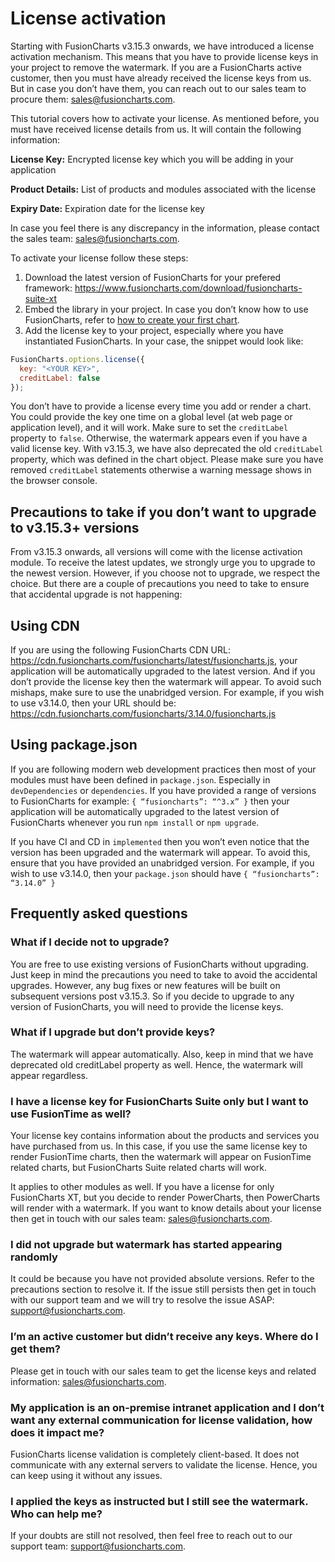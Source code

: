 # License activation

Starting with FusionCharts v3.15.3 onwards, we have introduced a license activation mechanism. 
This means that you have to provide license keys in your project to remove the watermark. 
If you are a FusionCharts active customer, then you must have already received the license keys from us. 
But in case you don’t have them, you can reach out to our sales team to procure them: sales@fusioncharts.com.

This tutorial covers how to activate your license. As mentioned before, you must have received license details from us. It will contain the following information:

**License Key:** Encrypted license key which you will be adding in your application

**Product Details:** List of products and modules associated with the license

**Expiry Date:** Expiration date for the license key

In case you feel there is any discrepancy in the information, please contact the sales team: sales@fusioncharts.com. 

To activate your license follow these steps:

1. Download the latest version of FusionCharts for your prefered framework: https://www.fusioncharts.com/download/fusioncharts-suite-xt
2. Embed the library in your project. In case you don’t know how to use FusionCharts, refer to [how to create your first chart](https://www.fusioncharts.com/dev/getting-started/plain-javascript/your-first-chart-using-plain-javascript).
3. Add the license key to your project, especially where you have instantiated FusionCharts. In your case, the snippet would look like:

```javascript
FusionCharts.options.license({
  key: "<YOUR KEY>",
  creditLabel: false
});
```

You don’t have to provide a license every time you add or render a chart. 
You could provide the key one time on a global level (at web page or application level), and it will work.
Make sure to set the `creditLabel` property to `false`. Otherwise, the watermark appears even if you have a valid license key. 
With v3.15.3, we have also deprecated the old `creditLabel` property, which was defined in the chart object. 
Please make sure you have removed `creditLabel` statements otherwise a warning message shows in the browser console.

## Precautions to take if you don’t want to upgrade to v3.15.3+ versions

From v3.15.3 onwards, all versions will come with the license activation module. 
To receive the latest updates, we strongly urge you to upgrade to the newest version. However, if you choose not to upgrade, we respect the choice.
But there are a couple of precautions you need to take to ensure that accidental upgrade is not happening:

## Using CDN

If you are using the following FusionCharts CDN URL: https://cdn.fusioncharts.com/fusioncharts/latest/fusioncharts.js, your application will be automatically upgraded to the latest version. 
And if you don’t provide the license key then the watermark will appear. To avoid such mishaps, make sure to use the unabridged version.
For example, if you wish to use v3.14.0, then your URL should be: https://cdn.fusioncharts.com/fusioncharts/3.14.0/fusioncharts.js

## Using package.json

If you are following modern web development practices then most of your modules must have been defined in `package.json`. Especially in `devDependencies` or `dependencies`. 
If you have provided a range of versions to FusionCharts for example: `{ “fusioncharts”: “^3.x” }` then your application will be automatically upgraded to the latest version of FusionCharts whenever you run `npm install` or `npm upgrade`. 

If you have CI and CD in `implemented` then you won’t even notice that the version has been upgraded and the watermark will appear.
To avoid this, ensure that you have provided an unabridged version. For example, if you wish to use v3.14.0, then your `package.json` should have `{ “fusioncharts”: “3.14.0” }`

## Frequently asked questions

### What if I decide not to upgrade?

You are free to use existing versions of FusionCharts without upgrading. Just keep in mind the precautions you need to take to avoid the accidental upgrades. 
However, any bug fixes or new features will be built on subsequent versions post v3.15.3. So if you decide to upgrade to any version of FusionCharts, you will need to provide the license keys.

### What if I upgrade but don’t provide keys?

The watermark will appear automatically. Also, keep in mind that we have deprecated old creditLabel property as well. Hence, the watermark will appear regardless.

### I have a license key for FusionCharts Suite only but I want to use FusionTime as well?

Your license key contains information about the products and services you have purchased from us. 
In this case, if you use the same license key to render FusionTime charts, then the watermark will appear on FusionTime related charts, but FusionCharts Suite related charts will work. 

It applies to other modules as well. If you have a license for only FusionCharts XT, but you decide to render PowerCharts, then PowerCharts will render with a watermark.
If you want to know details about your license then get in touch with our sales team: sales@fusioncharts.com.

### I did not upgrade but watermark has started appearing randomly

It could be because you have not provided absolute versions. Refer to the precautions section to resolve it. 
If the issue still persists then get in touch with our support team and we will try to resolve the issue ASAP: support@fusioncharts.com.

### I’m an active customer but didn’t receive any keys. Where do I get them? 

Please get in touch with our sales team to get the license keys and related information: sales@fusioncharts.com.

### My application is an on-premise intranet application and I don’t want any external communication for license validation, how does it impact me?

FusionCharts license validation is completely client-based. It does not communicate with any external servers to validate the license. 
Hence, you can keep using it without any issues.

### I applied the keys as instructed but I still see the watermark. Who can help me? 

If your doubts are still not resolved, then feel free to reach out to our support team: support@fusioncharts.com.

